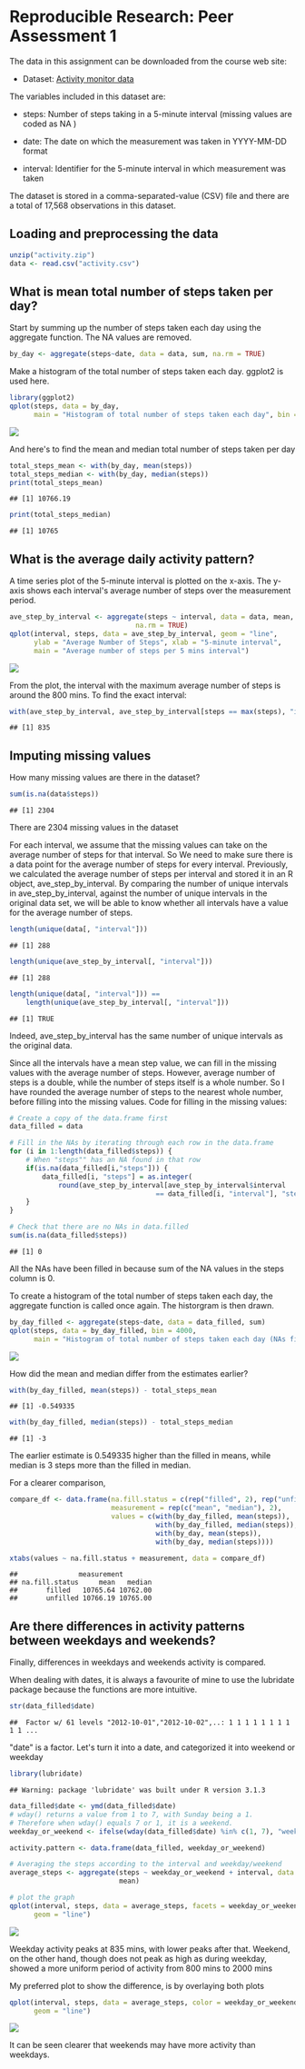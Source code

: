 # Reproducible Research: Peer Assessment 1

The data in this assignment can be downloaded from the course web site:

* Dataset: [Activity monitor data](https://d396qusza40orc.cloudfront.net/repdata%2Fdata%2Factivity.zip)
  
The variables included in this dataset are:

* steps: Number of steps taking in a 5-minute interval (missing values are coded as  NA )

* date: The date on which the measurement was taken in YYYY-MM-DD format

* interval: Identifier for the 5-minute interval in which measurement was taken

The dataset is stored in a comma-separated-value (CSV) file and there are a total of 17,568 observations in this dataset.

## Loading and preprocessing the data


```r
unzip("activity.zip")
data <- read.csv("activity.csv")
```

## What is mean total number of steps taken per day?

Start by summing up the number of steps taken each day using the aggregate function. The NA values are removed.

```r
by_day <- aggregate(steps~date, data = data, sum, na.rm = TRUE)
```

Make a histogram of the total number of steps taken each day. ggplot2 is used here.

```r
library(ggplot2)
qplot(steps, data = by_day, 
      main = "Histogram of total number of steps taken each day", bin = 4000)
```

![](PA1_template_files/figure-html/unnamed-chunk-3-1.png) 

And here's to find the mean and median total number of steps taken per day

```r
total_steps_mean <- with(by_day, mean(steps))
total_steps_median <- with(by_day, median(steps))
print(total_steps_mean)
```

```
## [1] 10766.19
```

```r
print(total_steps_median)
```

```
## [1] 10765
```

## What is the average daily activity pattern?

A time series plot of the 5-minute interval is plotted on the x-axis.
The y-axis shows each interval's average number of steps over the measurement period.

```r
ave_step_by_interval <- aggregate(steps ~ interval, data = data, mean, 
                               na.rm = TRUE)
qplot(interval, steps, data = ave_step_by_interval, geom = "line", 
      ylab = "Average Number of Steps", xlab = "5-minute interval",
      main = "Average number of steps per 5 mins interval")
```

![](PA1_template_files/figure-html/unnamed-chunk-5-1.png) 

From the plot, the interval with the maximum average number of steps is around the 800 mins.
To find the exact interval:

```r
with(ave_step_by_interval, ave_step_by_interval[steps == max(steps), "interval"])
```

```
## [1] 835
```

## Imputing missing values
How many missing values are there in the dataset?

```r
sum(is.na(data$steps))
```

```
## [1] 2304
```

There are 2304 missing values in the dataset

For each interval, we assume that the missing values can take on the average number of steps for that interval. So We need to make sure there is a data point for the average number of steps for every interval.
Previously, we calculated the average number of steps per interval and stored it in an R object, ave_step_by_interval. By comparing the number of unique intervals in ave_step_by_interval, against the number of unique intervals in the original data set, we will be able to know whether all intervals have a value for the average number of steps. 

```r
length(unique(data[, "interval"]))
```

```
## [1] 288
```

```r
length(unique(ave_step_by_interval[, "interval"]))
```

```
## [1] 288
```

```r
length(unique(data[, "interval"])) == 
    length(unique(ave_step_by_interval[, "interval"]))
```

```
## [1] TRUE
```
Indeed, ave_step_by_interval has the same number of unique intervals as the original data.

Since all the intervals have a mean step value, we can fill in the missing values with the average number of steps. However, average number of steps is a double, while the number of steps itself is a whole number. So I have rounded the average number of steps to the nearest whole number, before filling into the missing values.
Code for filling in the missing values:

```r
# Create a copy of the data.frame first
data_filled = data

# Fill in the NAs by iterating through each row in the data.frame
for (i in 1:length(data_filled$steps)) {
    # When "steps"" has an NA found in that row
    if(is.na(data_filled[i,"steps"])) {        
        data_filled[i, "steps"] = as.integer(
            round(ave_step_by_interval[ave_step_by_interval$interval 
                                    == data_filled[i, "interval"], "steps"]))
    }
}

# Check that there are no NAs in data.filled
sum(is.na(data_filled$steps))
```

```
## [1] 0
```

All the NAs have been filled in because sum of the NA values in the steps column is 0.

To create a histogram of the total number of steps taken each day, the aggregate function is called once again. The historgram is then drawn.

```r
by_day_filled <- aggregate(steps~date, data = data_filled, sum)
qplot(steps, data = by_day_filled, bin = 4000,
      main = "Histogram of total number of steps taken each day (NAs filled)")
```

![](PA1_template_files/figure-html/unnamed-chunk-10-1.png) 

How did the mean and median differ from the estimates earlier?

```r
with(by_day_filled, mean(steps)) - total_steps_mean
```

```
## [1] -0.549335
```

```r
with(by_day_filled, median(steps)) - total_steps_median
```

```
## [1] -3
```
The earlier estimate is 0.549335 higher than the filled in means, while median is 3 steps more than the filled in median. 

For a clearer comparison,

```r
compare_df <- data.frame(na.fill.status = c(rep("filled", 2), rep("unfilled", 2)), 
                         measurement = rep(c("mean", "median"), 2), 
                         values = c(with(by_day_filled, mean(steps)), 
                                    with(by_day_filled, median(steps)),
                                    with(by_day, mean(steps)),
                                    with(by_day, median(steps))))

xtabs(values ~ na.fill.status + measurement, data = compare_df)
```

```
##               measurement
## na.fill.status     mean   median
##       filled   10765.64 10762.00
##       unfilled 10766.19 10765.00
```

## Are there differences in activity patterns between weekdays and weekends?
Finally, differences in weekdays and weekends activity is compared.

When dealing with dates, it is always a favourite of mine to use the lubridate package because the functions are more intuitive.


```r
str(data_filled$date)
```

```
##  Factor w/ 61 levels "2012-10-01","2012-10-02",..: 1 1 1 1 1 1 1 1 1 1 ...
```
"date" is a factor. Let's turn it into a date, and categorized it into weekend or weekday

```r
library(lubridate)
```

```
## Warning: package 'lubridate' was built under R version 3.1.3
```

```r
data_filled$date <- ymd(data_filled$date)
# wday() returns a value from 1 to 7, with Sunday being a 1.
# Therefore when wday() equals 7 or 1, it is a weekend.
weekday_or_weekend <- ifelse(wday(data_filled$date) %in% c(1, 7), "weekend", "weekday")

activity.pattern <- data.frame(data_filled, weekday_or_weekend)

# Averaging the steps according to the interval and weekday/weekend
average_steps <- aggregate(steps ~ weekday_or_weekend + interval, data = activity.pattern, 
                           mean)

# plot the graph
qplot(interval, steps, data = average_steps, facets = weekday_or_weekend~., 
      geom = "line")
```

![](PA1_template_files/figure-html/unnamed-chunk-14-1.png) 

Weekday activity peaks at 835 mins, with lower peaks after that. Weekend, on the other hand, though does not peak as high as during weekday, showed a more uniform period of activity from 800 mins to 2000 mins

My preferred plot to show the difference, is by overlaying both plots

```r
qplot(interval, steps, data = average_steps, color = weekday_or_weekend, 
      geom = "line")
```

![](PA1_template_files/figure-html/unnamed-chunk-15-1.png) 

It can be seen clearer that weekends may have more activity than weekdays.
